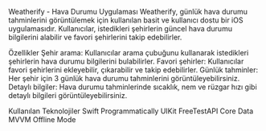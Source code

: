 Weatherify - Hava Durumu Uygulaması
Weatherify, günlük hava durumu tahminlerini görüntülemek için kullanılan basit ve kullanıcı dostu bir iOS uygulamasıdır. Kullanıcılar, istedikleri şehirlerin güncel hava durumu bilgilerini alabilir ve favori şehirlerini takip edebilirler.

Özellikler
Şehir arama: Kullanıcılar arama çubuğunu kullanarak istedikleri şehirlerin hava durumu bilgilerini bulabilirler.
Favori şehirler: Kullanıcılar favori şehirlerini ekleyebilir, çıkarabilir ve takip edebilirler.
Günlük tahminler: Her şehir için 3 günlük hava durumu tahminlerini görüntüleyebilirsiniz.
Detaylı bilgiler: Hava durumu tahminlerinde sıcaklık, nem ve rüzgar hızı gibi detaylı bilgileri görüntüleyebilirsiniz.

Kullanılan Teknolojiler
Swift
Programmatically UIKit
FreeTestAPI
Core Data
MVVM
Offline Mode
